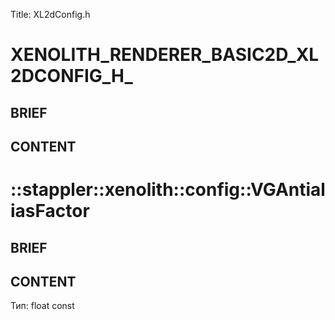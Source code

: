 Title: XL2dConfig.h


# XENOLITH_RENDERER_BASIC2D_XL2DCONFIG_H_

## BRIEF

## CONTENT


# ::stappler::xenolith::config::VGAntialiasFactor

## BRIEF

## CONTENT

Тип: float const
